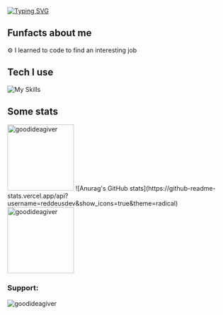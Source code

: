[![Typing SVG](https://readme-typing-svg.demolab.com?font=Fira+Code&weight=600&size=21&pause=1000&color=F77642&width=490&lines=Hello+I'm+Grzegorz+-+Frontend+Developer)](https://git.io/typing-svg)

## Funfacts about me

⚙ I learned to code to find an interesting job


## Tech I use

![My Skills](https://skillicons.dev/icons?i=git,github,javascript,html,css,react,bootstrap)


## Some stats

<span>
<img  height="150px" alt="goodideagiver" /> ![Anurag's GitHub stats](https://github-readme-stats.vercel.app/api?username=reddeusdev&show_icons=true&theme=radical)
</span>
<span>
<img height="150px" src="https://github-readme-stats.vercel.app/api?username=reddeusdev&show_icons=true&locale=en&theme=transparent" alt="goodideagiver" />
</span>

<h3 align="left">Support:</h3>
<p align="left"> <img src="https://komarev.com/ghpvc/?username=reddeusdev&label=Profile%20views&color=0e75b6&style=flat" alt="goodideagiver" /> </p>
